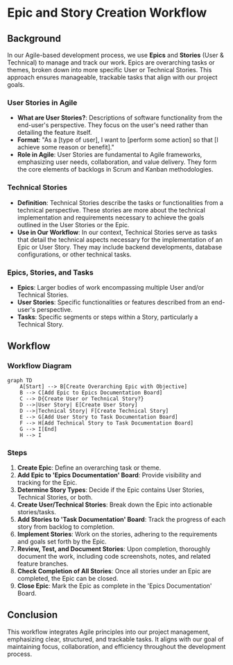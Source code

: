 # Epic and Story Creation Workflow

## Background

In our Agile-based development process, we use **Epics** and **Stories** (User & Technical) to manage and track our work. Epics are overarching tasks or themes, broken down into more specific User or Technical Stories. This approach ensures manageable, trackable tasks that align with our project goals.

### User Stories in Agile

- **What are User Stories?**: Descriptions of software functionality from the end-user's perspective. They focus on the user's need rather than detailing the feature itself.
- **Format**: "As a [type of user], I want to [perform some action] so that [I achieve some reason or benefit]."
- **Role in Agile**: User Stories are fundamental to Agile frameworks, emphasizing user needs, collaboration, and value delivery. They form the core elements of backlogs in Scrum and Kanban methodologies.

### Technical Stories

- **Definition**: Technical Stories describe the tasks or functionalities from a technical perspective. These stories are more about the technical implementation and requirements necessary to achieve the goals outlined in the User Stories or the Epic.
- **Use in Our Workflow**: In our context, Technical Stories serve as tasks that detail the technical aspects necessary for the implementation of an Epic or User Story. They may include backend developments, database configurations, or other technical tasks.

### Epics, Stories, and Tasks

- **Epics**: Larger bodies of work encompassing multiple User and/or Technical Stories.
- **User Stories**: Specific functionalities or features described from an end-user's perspective.
- **Tasks**: Specific segments or steps within a Story, particularly a Technical Story.

## Workflow

### Workflow Diagram

```mermaid
graph TD
    A[Start] --> B[Create Overarching Epic with Objective]
    B --> C[Add Epic to Epics Documentation Board]
    C --> D{Create User or Technical Story?}
    D -->|User Story| E[Create User Story]
    D -->|Technical Story| F[Create Technical Story]
    E --> G[Add User Story to Task Documentation Board]
    F --> H[Add Technical Story to Task Documentation Board]
    G --> I[End]
    H --> I

```

### Steps

1. **Create Epic**: Define an overarching task or theme.
2. **Add Epic to 'Epics Documentation' Board**: Provide visibility and tracking for the Epic.
3. **Determine Story Types**: Decide if the Epic contains User Stories, Technical Stories, or both.
4. **Create User/Technical Stories**: Break down the Epic into actionable stories/tasks.
5. **Add Stories to 'Task Documentation' Board**: Track the progress of each story from backlog to completion.
6. **Implement Stories**: Work on the stories, adhering to the requirements and goals set forth by the Epic.
7. **Review, Test, and Document Stories**: Upon completion, thoroughly document the work, including code screenshots, notes, and related feature branches.
8. **Check Completion of All Stories**: Once all stories under an Epic are completed, the Epic can be closed.
9. **Close Epic**: Mark the Epic as complete in the 'Epics Documentation' Board.

## Conclusion

This workflow integrates Agile principles into our project management, emphasizing clear, structured, and trackable tasks. It aligns with our goal of maintaining focus, collaboration, and efficiency throughout the development process.

